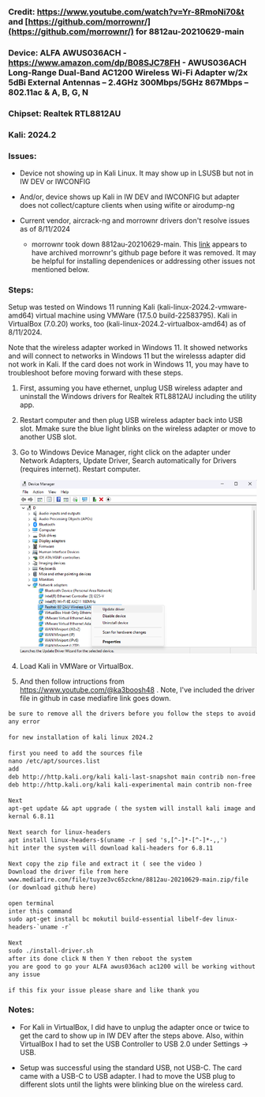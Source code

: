 ### Credit: https://www.youtube.com/watch?v=Yr-8RmoNi70&t and [https://github.com/morrownr/](https://github.com/morrownr/) for 8812au-20210629-main

### Device: ALFA AWUS036ACH - https://www.amazon.com/dp/B08SJC78FH - AWUS036ACH Long-Range Dual-Band AC1200 Wireless Wi-Fi Adapter w/2x 5dBi External Antennas – 2.4GHz 300Mbps/5GHz 867Mbps – 802.11ac & A, B, G, N

### Chipset: Realtek RTL8812AU 

### Kali: 2024.2

### Issues: 
  * Device not showing up in Kali Linux. It may show up in LSUSB but not in IW DEV or IWCONFIG
    
  * And/or, device shows up Kali in IW DEV and IWCONFIG but adapter does not collect/capture clients when using wifite or airodump-ng
    
  * Current vendor, aircrack-ng and morrownr drivers don't resolve issues as of 8/11/2024
    - morrownr took down 8812au-20210629-main. This [link](https://gitee.com/li_luoman/rtl8812au-20210629) appears to have archived morrownr's github page before it was removed. It may be helpful for installing dependenices or addressing other issues not mentioned below.

### Steps: 
Setup was tested on Windows 11 running Kali (kali-linux-2024.2-vmware-amd64) virtual machine using VMWare (17.5.0 build-22583795). Kali in VirtualBox (7.0.20) works, too (kali-linux-2024.2-virtualbox-amd64) as of 8/11/2024. 

Note that the wireless adapter worked in Windows 11. It showed networks and will connect to networks in Windows 11 but the wirelesss adapter did not work in Kali. If the card does not work in Windows 11, you may have to troubleshoot before moving forward with these steps.

1. First, assuming you have ethernet, unplug USB wireless adapter and uninstall the Windows drivers for Realtek RTL8812AU including the utility app.
   
2. Restart computer and then plug USB wireless adapter back into USB slot. Mmake sure the blue light blinks on the wireless adapter or move to another USB slot.

3. Go to Windows Device Manager, right click on the adapter under Network Adapters, Update Driver, Search automatically for Drivers (requires internet). Restart computer.

   ![pray](https://raw.githubusercontent.com/niceguy4/8812au-20210629/main/device_manager.png)

4. Load Kali in VMWare or VirtualBox.

5. And then follow intructions from https://www.youtube.com/@ka3boosh48 . Note, I've included the driver file in github in case mediafire link goes down.

```
be sure to remove all the drivers before you follow the steps to avoid any error 

for new installation of kali linux 2024.2

first you need to add the sources file
nano /etc/apt/sources.list
add
deb http://http.kali.org/kali kali-last-snapshot main contrib non-free
deb http://http.kali.org/kali kali-experimental main contrib non-free

Next
apt-get update && apt upgrade ( the system will install kali image and kernal 6.8.11

Next search for linux-headers
apt install linux-headers-$(uname -r | sed 's,[^-]*-[^-]*-,,')
hit inter the system will download kali-headers for 6.8.11

Next copy the zip file and extract it ( see the video )
Download the driver file from here
www.mediafire.com/file/tuyze3vc65zckne/8812au-20210629-main.zip/file (or download github here)

open terminal 
inter this command 
sudo apt-get install bc mokutil build-essential libelf-dev linux-headers-`uname -r`

Next 
sudo ./install-driver.sh
after its done click N then Y then reboot the system 
you are good to go your ALFA awus036ach ac1200 will be working without any issue 

if this fix your issue please share and like thank you
```
### Notes:

* For Kali in VirtualBox, I did have to unplug the adapter once or twice to get the card to show up in IW DEV after the steps above. Also, within VirtualBox I had to set the USB Controller to USB 2.0 under Settings -> USB. 

* Setup was successful using the standard USB, not USB-C. The card came with a USB-C to USB adapter. I had to move the USB plug to different slots until the lights were blinking blue on the wireless card.
